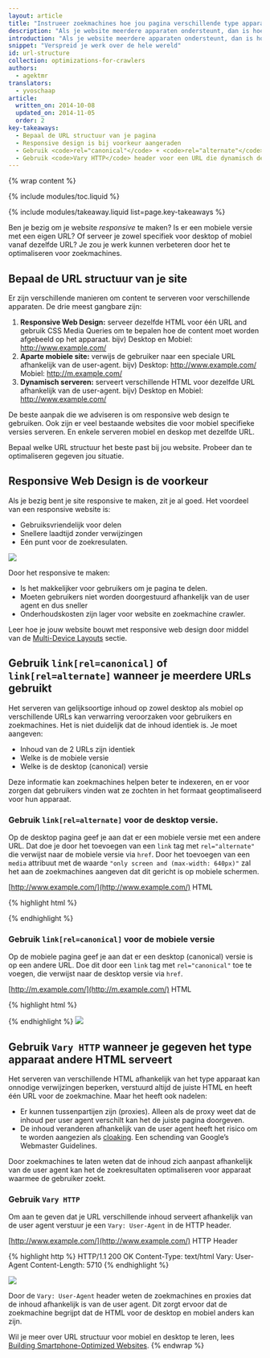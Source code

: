 ```yaml
---
layout: article
title: "Instrueer zoekmachines hoe jou pagina verschillende type apparaten ondersteunt"
description: "Als je website meerdere apparaten ondersteunt, dan is hoe deze in de zoekresultaten wordt weergeven een belangrijk onderdeel van het ontwerp van jouw site. Deze gids helpt je jouw site te optimaliseren voor zoekmachines gegeven de URL structuur."
introduction: "Als je website meerdere apparaten ondersteunt, dan is hoe deze in de zoekresultaten wordt weergeven een belangrijk onderdeel van het ontwerp van jouw site. Deze gids helpt je jouw site te optimaliseren voor zoekmachines gegeven de URL structuur."
snippet: "Verspreid je werk over de hele wereld"
id: url-structure
collection: optimizations-for-crawlers
authors:
  - agektmr
translators:
  - yvoschaap
article:
  written_on: 2014-10-08
  updated_on: 2014-11-05
  order: 2
key-takeaways:
  - Bepaal de URL structuur van je pagina
  - Responsive design is bij voorkeur aangeraden
  - Gebruik <code>rel="canonical"</code> + <code>rel="alternate"</code> om desktop en mobiele pagina's te onderscheiden
  - Gebruik <code>Vary HTTP</code> header voor een URL die dynamisch de desktop of mobiele html serveert
---
```

{% wrap content %}

{% include modules/toc.liquid %}

{% include modules/takeaway.liquid list=page.key-takeaways %}

Ben je bezig om je website <em>responsive</em> te maken? Is er een mobiele versie met een eigen URL? Of serveer je zowel specifiek voor desktop of mobiel vanaf dezelfde URL? Je zou je werk kunnen verbeteren door het te optimaliseren voor zoekmachines.

## Bepaal de URL structuur van je site
Er zijn verschillende manieren om content te serveren voor verschillende apparaten. De drie meest gangbare zijn:

1. **Responsive Web Design:** serveer dezelfde HTML voor één URL and gebruik CSS Media Queries om te bepalen hoe de content moet worden afgebeeld op het apparaat.
bijv) Desktop en Mobiel: http://www.example.com/
1. **Aparte mobiele site:** verwijs de gebruiker naar een speciale URL afhankelijk van de user-agent.
bijv) Desktop: http://www.example.com/ Mobiel: http://m.example.com/
1. **Dynamisch serveren:** serveert verschillende HTML voor dezelfde URL afhankelijk van de user-agent.
bijv) Desktop en Mobiel: http://www.example.com/

De beste aanpak die we adviseren is om responsive web design te gebruiken. Ook zijn er veel bestaande websites die voor mobiel specifieke versies serveren. En enkele serveren mobiel en deskop met dezelfde URL.

Bepaal welke URL structuur het beste past bij jou website. Probeer dan te optimaliseren gegeven jou situatie.

## Responsive Web Design is de voorkeur
Als je bezig bent je site responsive te maken, zit je al goed. Het voordeel van een responsive website is:

* Gebruiksvriendelijk voor delen
* Snellere laadtijd zonder verwijzingen
* Eén punt voor de zoekresulaten.

<img src="imgs/responsive-2x.png" srcset="imgs/responsive.png 1x imgs/responsive-2x.png 2x" >

Door het responsive te maken:

* Is het makkelijker voor gebruikers om je pagina te delen.
* Moeten gebruikers niet worden doorgestuurd afhankelijk van de user agent en dus sneller
* Onderhoudskosten zijn lager voor website en zoekmachine crawler.

Leer hoe je jouw website bouwt met responsive web design door middel van de [Multi-Device
Layouts](https://developers.google.com/web/fundamentals/layouts/) sectie.

## Gebruik `link[rel=canonical]` of `link[rel=alternate]` wanneer je meerdere URLs gebruikt
Het serveren van gelijksoortige inhoud op zowel desktop als mobiel op verschillende URLs kan verwarring veroorzaken voor gebruikers en zoekmachines. Het is niet duidelijk dat de inhoud identiek is. Je moet aangeven:

* Inhoud van de 2 URLs zijn identiek
* Welke is de mobiele versie
* Welke is de desktop (canonical) versie

Deze informatie kan zoekmachines helpen beter te indexeren, en er voor zorgen dat gebruikers vinden wat ze zochten in het formaat geoptimaliseerd voor hun apparaat.

### Gebruik `link[rel=alternate]` voor de desktop versie.
Op de desktop pagina geef je aan dat er een mobiele versie met een andere URL. Dat doe je door het toevoegen van een `link` tag met `rel="alternate"` die verwijst naar de mobiele versie via `href`. Door het toevoegen van een `media` attribuut met de waarde `"only screen and (max-width:
640px)"` zal het aan de zoekmachines aangeven dat dit gericht is op mobiele schermen.

[http://www.example.com/](http://www.example.com/) HTML

{% highlight html %}
<title>...</title>
<link rel="alternate" media="only screen and (max-width: 640px)" href="http://m.example.com/">
{% endhighlight %}

### Gebruik `link[rel=canonical]` voor de mobiele versie
Op de mobiele pagina geef je aan dat er een desktop (canonical) versie is op een andere URL. Doe dit door een `link` tag met `rel="canonical"` toe te voegen, die verwijst naar de desktop versie via `href`.

[http://m.example.com/](http://m.example.com/) HTML

{% highlight html %}
<title>...</title>
<link rel="canonical" href="http://www.example.com/">
{% endhighlight %}

<img src="imgs/different_url-2x.png" srcset="imgs/different_url.png 1x imgs/different_url-2x.png 2x" >

## Gebruik `Vary HTTP` wanneer je gegeven het type apparaat andere HTML serveert
Het serveren van verschillende HTML afhankelijk van het type apparaat kan onnodige verwijzingen beperken, verstuurd altijd de juiste HTML en heeft één URL voor de zoekmachine. Maar het heeft ook nadelen:

* Er kunnen tussenpartijen zijn (proxies). Alleen als de proxy weet dat de inhoud per user agent verschilt kan het de juiste pagina doorgeven.
* De inhoud veranderen afhankelijk van de user agent heeft het risico om te worden aangezien als [cloaking](https://support.google.com/webmasters/answer/66355). Een schending van Google’s Webmaster Guidelines.

Door zoekmachines te laten weten dat de inhoud zich aanpast afhankelijk van de user agent kan het de zoekresultaten optimaliseren voor apparaat waarmee de gebruiker zoekt.

### Gebruik `Vary HTTP`
Om aan te geven dat je URL verschillende inhoud serveert afhankelijk van de user agent verstuur je een `Vary: User-Agent` in de HTTP header.

[http://www.example.com/](http://www.example.com/) HTTP Header

{% highlight http %}
HTTP/1.1 200 OK
Content-Type: text/html
Vary: User-Agent
Content-Length: 5710
{% endhighlight %}

<img src="imgs/same_url-2x.png" srcset="imgs/same_url.png 1x imgs/same_url-2x.png 2x" >

Door de `Vary: User-Agent` header weten de zoekmachines en proxies dat de inhoud afhankelijk is van de user agent. Dit zorgt ervoor dat de zoekmachine begrijpt dat de HTML voor de desktop en mobiel anders kan zijn.

Wil je meer over URL structuur voor mobiel en desktop te leren, lees [Building Smartphone-Optimized Websites](https://developers.google.com/webmasters/smartphone-sites/).
{% endwrap %}
